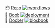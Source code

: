 <!-- badges: start -->
📦 [Repo](https://github.com/lmweber/BookTestingBiocBook) [![rworkflows](https://img.shields.io/github/actions/workflow/status/lmweber/BookTestingBiocBook/rworkflows.yml?label=Package%20check)](https://github.com/lmweber/BookTestingBiocBook/actions/workflows/rworkflows.yml)   
📖 [Book](https://lmweber.github.io/BookTestingBiocBook/devel) [![deployment](https://img.shields.io/github/actions/workflow/status/lmweber/BookTestingBiocBook/pages/pages-build-deployment?label=Book%20deployment)](https://github.com/lmweber/BookTestingBiocBook/actions/workflows/pages/pages-build-deployment)  
🐳 [Docker](https://github.com/lmweber/BookTestingBiocBook/pkgs/container/BookTestingBiocBook) [![biocbook](https://img.shields.io/github/actions/workflow/status/lmweber/BookTestingBiocBook/biocbook.yml?label=Docker%20image)](https://github.com/lmweber/BookTestingBiocBook/actions/workflows/biocbook.yml)  
<!-- badges: end -->
